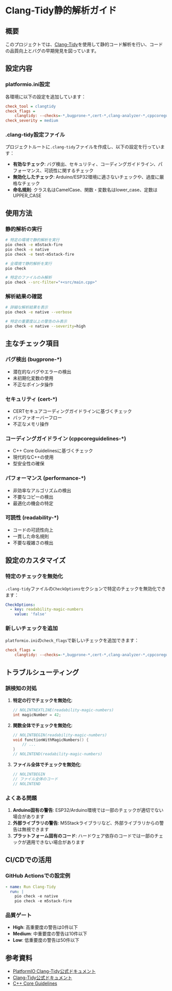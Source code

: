 # Clang-Tidy静的解析ガイド

## 概要

このプロジェクトでは、[Clang-Tidy](https://docs.platformio.org/en/stable/advanced/static-code-analysis/tools/clang-tidy.html)を使用して静的コード解析を行い、コードの品質向上とバグの早期発見を図っています。

## 設定内容

### platformio.ini設定

各環境に以下の設定を追加しています：

```ini
check_tool = clangtidy
check_flags = 
    clangtidy: --checks=-*,bugprone-*,cert-*,clang-analyzer-*,cppcoreguidelines-*,modernize-*,performance-*,portability-*,readability-*
check_severity = medium
```

### .clang-tidy設定ファイル

プロジェクトルートに`.clang-tidy`ファイルを作成し、以下の設定を行っています：

- **有効なチェック**: バグ検出、セキュリティ、コーディングガイドライン、パフォーマンス、可読性に関するチェック
- **無効化したチェック**: Arduino/ESP32環境に適さないチェックや、過度に厳格なチェック
- **命名規則**: クラス名はCamelCase、関数・変数名はlower_case、定数はUPPER_CASE

## 使用方法

### 静的解析の実行

```bash
# 特定の環境で静的解析を実行
pio check -e m5stack-fire
pio check -e native
pio check -e test-m5stack-fire

# 全環境で静的解析を実行
pio check

# 特定のファイルのみ解析
pio check --src-filter="+<src/main.cpp>"
```

### 解析結果の確認

```bash
# 詳細な解析結果を表示
pio check -e native --verbose

# 特定の重要度以上の警告のみ表示
pio check -e native --severity=high
```

## 主なチェック項目

### バグ検出 (bugprone-*)
- 潜在的なバグやエラーの検出
- 未初期化変数の使用
- 不正なポインタ操作

### セキュリティ (cert-*)
- CERTセキュアコーディングガイドラインに基づくチェック
- バッファオーバーフロー
- 不正なメモリ操作

### コーディングガイドライン (cppcoreguidelines-*)
- C++ Core Guidelinesに基づくチェック
- 現代的なC++の使用
- 型安全性の確保

### パフォーマンス (performance-*)
- 非効率なアルゴリズムの検出
- 不要なコピーの検出
- 最適化の機会の特定

### 可読性 (readability-*)
- コードの可読性向上
- 一貫した命名規則
- 不要な複雑さの検出

## 設定のカスタマイズ

### 特定のチェックを無効化

`.clang-tidy`ファイルの`CheckOptions`セクションで特定のチェックを無効化できます：

```yaml
CheckOptions:
  - key: readability-magic-numbers
    value: 'false'
```

### 新しいチェックを追加

`platformio.ini`の`check_flags`で新しいチェックを追加できます：

```ini
check_flags = 
    clangtidy: --checks=-*,bugprone-*,cert-*,clang-analyzer-*,cppcoreguidelines-*,modernize-*,performance-*,portability-*,readability-*,misc-*
```

## トラブルシューティング

### 誤検知の対処

1. **特定の行でチェックを無効化**:
   ```cpp
   // NOLINTNEXTLINE(readability-magic-numbers)
   int magicNumber = 42;
   ```

2. **関数全体でチェックを無効化**:
   ```cpp
   // NOLINTBEGIN(readability-magic-numbers)
   void functionWithMagicNumbers() {
       // ...
   }
   // NOLINTEND(readability-magic-numbers)
   ```

3. **ファイル全体でチェックを無効化**:
   ```cpp
   // NOLINTBEGIN
   // ファイル全体のコード
   // NOLINTEND
   ```

### よくある問題

1. **Arduino固有の警告**: ESP32/Arduino環境では一部のチェックが適切でない場合があります
2. **外部ライブラリの警告**: M5Stackライブラリなど、外部ライブラリからの警告は無視できます
3. **プラットフォーム固有のコード**: ハードウェア依存のコードでは一部のチェックが適用できない場合があります

## CI/CDでの活用

### GitHub Actionsでの設定例

```yaml
- name: Run Clang-Tidy
  run: |
    pio check -e native
    pio check -e m5stack-fire
```

### 品質ゲート

- **High**: 高重要度の警告は0件以下
- **Medium**: 中重要度の警告は10件以下
- **Low**: 低重要度の警告は50件以下

## 参考資料

- [PlatformIO Clang-Tidy公式ドキュメント](https://docs.platformio.org/en/stable/advanced/static-code-analysis/tools/clang-tidy.html)
- [Clang-Tidy公式ドキュメント](https://clang.llvm.org/extra/clang-tidy/)
- [C++ Core Guidelines](https://isocpp.github.io/CppCoreGuidelines/) 